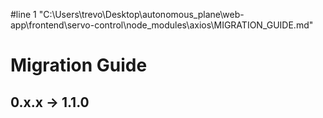 #line 1 "C:\\Users\\trevo\\Desktop\\autonomous_plane\\web-app\\frontend\\servo-control\\node_modules\\axios\\MIGRATION_GUIDE.md"
# Migration Guide

## 0.x.x -> 1.1.0
